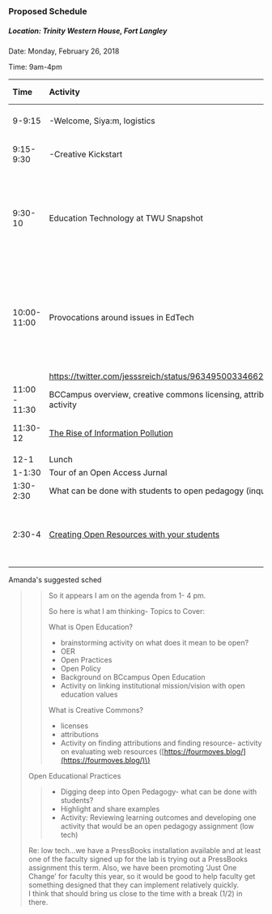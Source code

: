 ### Proposed Schedule

##### Location: Trinity Western House, Fort Langley

Date: Monday, February 26, 2018

Time: 9am-4pm

| Time | Activity |  | Liberating Structure |
| :--- | :--- | :--- | :--- |
| 9-9:15 | -Welcome, Siya:m, logistics | Coffee Available throughout |  |
| 9:15-9:30 | -Creative Kickstart | fun interactions, lego avatars |  |
| 9:30-10 | Education Technology at TWU Snapshot | finding a baseline of what participants are currently doing with EdTech, place on continuum |  |
| 10:00-11:00 | Provocations around issues in EdTech | -does the platform matter? --what does 'open' mean? -difference between 'open' and 'private' -[Antigonish2.0](https://er.educause.edu/articles/2017/5/antigonish-2-0-a-way-for-higher-ed-to-help-save-the-web) |  |
|  | https://twitter.com/jesssreich/status/963495003346624513 |  |  |
| 11:00 - 11:30 | BCCampus overview, creative commons licensing, attribution activity | Amanda |  |
| 11:30-12 | [The Rise of Information Pollution](https://er.educause.edu/articles/2017/10/info-environmentalism-an-introduction) | what we can do to clean up the web |  |
|  |  |  |  |
| 12-1 | Lunch | catered |  |
| 1-1:30 | Tour of an Open Access Jurnal | Irwin |  |
| 1:30-2:30 | What can be done with students to open pedagogy \(inquiry\) |  | 10x bolder |
| 2:30-4 | [Creating Open Resources with your students](https://press.rebus.community/makingopentextbookswithstudents/) | -build an initial stub of a resource for TWU faculty adopting OTB |  |

Amanda's suggested sched

> > So it appears I am on the agenda from 1- 4 pm.
> >
> > So here is what I am thinking- Topics to Cover:
> >
> > What is Open Education?
> >
> > * brainstorming activity on what does it mean to be open?
> > * OER
> > * Open Practices
> > * Open Policy
> > * Background on BCcampus Open Education
> > * Activity on linking institutional mission/vision with open education values
> >
> > What is Creative Commons?
> >
> > * licenses
> > * attributions
> > * Activity on finding attributions and finding resource- activity on evaluating web resources \([https://fourmoves.blog/](https://fourmoves.blog/)\)
>
> Open Educational Practices
>
> > * Digging deep into Open Pedagogy- what can be done with students?
> > * Highlight and share examples
> > * Activity: Reviewing learning outcomes and developing one activity that would be an open pedagogy assignment \(low tech\)
>
> Re: low tech…we have a PressBooks installation available and at least one of the faculty signed up for the lab is trying out a PressBooks assignment this term. Also, we have been promoting ‘Just One Change’ for faculty this year, so it would be good to help faculty get something designed that they can implement relatively quickly.  
>  I think that should bring us close to the time with a break  \(1/2\) in there.



